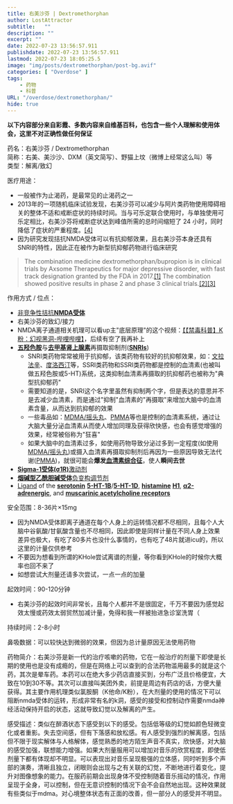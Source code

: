 ```yaml
---
title: 右美沙芬 | Dextromethorphan
author: LostAttractor
subtitle:   ""
description: ""
excerpt: ""
date: 2022-07-23 13:56:57.911
publishdate: 2022-07-23 13:56:57.911
lastmod: 2022-07-23 18:05:25.5
image: "img/posts/dextromethorphan/post-bg.avif"
categories: [ "Overdose" ]
tags:
    - 药物
    - 科普
URL: "/overdose/dextromethorphan/"
hide: true
---
```


**以下内容部分来自彩霞、多数内容来自维基百科，也包含一些个人理解和使用体会，这里不对正确性做任何保证**

药名：右美沙芬 / Dextromethorphan  
简称：右美、美沙沙、DXM（英文简写）、野猫上坟（微博上经常这么叫）等  
类型：解离/致幻

医疗用途：
 - 一般被作为止渴药，是最常见的止渴药之一
 - 2013年的一项随机临床试验发现，右美沙芬可以减少与阿片类药物使用障碍相关的整体不适和戒断症状的持续时间。当与可乐定联合使用时，与单独使用可乐定相比，右美沙芬将戒断症状达到峰值所需的总时间缩短了 24 小时，同时降低了症状的严重程度。[[4]](https://www.ncbi.nlm.nih.gov/pmc/articles/PMC3706070)
 - 因为研究发现拮抗NMDA受体可以有抗抑郁效果，且右美沙芬本身还具有SNRI的特性，因此正在被作为新型抗抑郁药物进行临床研究  
 >  The combination medicine dextromethorphan/bupropion is in clinical trials by Axsome Therapeutics for major depressive disorder, with fast track designation granted by the FDA in 2017.[[1]](www.globenewswire.com/news-release/2017/02/14/916854/0/en/Axsome-Therapeutics-Receives-FDA-Fast-Track-Designation-for-AXS-05-for-Treatment-Resistant-Depression.html) The combination showed positive results in phase 2 and phase 3 clinical trials.[[2]](https://www.mdedge.com/psychiatry/article/212142/depression/dextromethorphan/bupropion-combo-remarkably-fast-acting)[[3]](https://axsometherapeuticsinc.gcs-web.com/news-releases/news-release-details/axsome-therapeutics-announces-axs-05-achieves-primary-endpoint-1)


作用方式 / 位点：
 - [非竞争性拮抗](https://en.wikipedia.org/wiki/Uncompetitive_inhibition)[**NMDA受体**](https://en.wikipedia.org/wiki/NMDA_receptor)
  - 右美沙芬的致幻/接力
  - NMDA离子通道相关机理可以看up主"底层原理"的这个视频：[【【禁毒科普】K粉：幻视黑洞-哔哩哔哩】](https://b23.tv/vebXrYA)，后续有空了我再补上
 - [**五羟色胺**](https://en.wikipedia.org/wiki/Serotonin)与[**去甲基肾上腺素**](https://en.wikipedia.org/wiki/Norepinephrine_transporter)再摄取抑制剂([**SNRIs**](https://en.wikipedia.org/wiki/Serotonin%E2%80%93norepinephrine_reuptake_inhibitor))
   - SNRI类药物常常被用于抗抑郁，该类药物有较好的抗抑郁效果，如：[文拉法辛](https://zh.wikipedia.org/wiki/%E6%96%87%E6%8B%89%E6%B3%95%E8%BE%9B)、[度洛西汀](https://zh.wikipedia.org/wiki/%E5%BA%A6%E6%B4%9B%E8%A5%BF%E6%B1%80)等，SSRI类药物和SSRI类药物都是控制的血清素(也被叫做五羟色胺或5-HT)系统，这类抑制血清素再摄取的抗抑郁药也被称为"典型抗抑郁药"
   - 需要知道的是，SNRI这个名字里虽然有抑制两个字，但是表达的意思并不是去减少血清素，而是通过"抑制"血清素的"再摄取"来增加大脑中的血清素含量，从而达到抗抑郁的效果
   - 一些毒品如：[MDMA/摇头丸](https://en.wikipedia.org/wiki/MDMA)、[PMMA](https://en.wikipedia.org/wiki/Para-Methoxy-N-methylamphetamine)等也是控制的血清素系统，通过让大脑大量分泌血清素从而使人增加同理及获得欣快感，也会有感觉增强的效果，经常被俗称为"狂喜"
   - 如果大脑中的血清素过多，如使用药物导致分泌过多到一定程度(如使用[MDMA/摇头丸](https://en.wikipedia.org/wiki/MDMA))或摄入血清素再摄取抑制剂后再因为一些原因导致无法代谢([PMMA](https://en.wikipedia.org/wiki/Para-Methoxy-N-methylamphetamine))，就很可能会**爆发[血清素综合征](https://zh.wikipedia.org/wiki/%E8%A1%80%E6%B8%85%E7%B4%A0%E7%BB%BC%E5%90%88%E7%97%87)**，使人**瞬间去世**
 - [**Sigma-1受体(σ1R)**](https://en.wikipedia.org/wiki/Sigma-1_receptor)[激动剂](https://en.wikipedia.org/wiki/Agonist)
 - [**烟碱型乙酰胆碱受体**](https://en.wikipedia.org/wiki/Nicotinic_acetylcholine_receptor)[负变构调节剂](https://en.wikipedia.org/wiki/Allosteric_modulator)
 - [Ligand](https://en.wikipedia.org/wiki/Ligand_(biochemistry)) of the [**serotonin**](https://en.wikipedia.org/wiki/Serotonin) [**5-HT-1B**](https://en.wikipedia.org/wiki/5-HT1B_receptor)/[**5-HT-1D**](https://en.wikipedia.org/wiki/5-HT1D_receptor), [**histamine**](https://en.wikipedia.org/wiki/Histamine) [**H1**](https://en.wikipedia.org/wiki/H1_receptor), [**α2-adrenergic**](https://en.wikipedia.org/wiki/Alpha-2_adrenergic_receptor), and [**muscarinic acetylcholine receptors**](https://en.wikipedia.org/wiki/Muscarinic_acetylcholine_receptor)

安全范围：8-36片×15mg
 - 因为NMDA受体即离子通道在每个人身上的运转情况都不尽相同，且每个人大脑中谷氨酸/甘氨酸含量也不尽相同，因此即使是同样计量在不同人身上效果差异也极大，有吃了80多片也没什么事情的，也有吃了48片就进icu的，所以这里的计量仅供参考
 - 不要因为想看到所谓的KHole尝试离谱的剂量，等你看到KHole的时候你大概率也回不来了
 - 如想尝试大剂量还请多次尝试，一点一点的加量

起效时间：90-120分钟
 - 右美沙芬的起效时间非常长，且每个人都并不是很固定，千万不要因为感觉起效太慢或药效太弱贸然加减计量，免得和我一样被抬进急诊室洗胃（

持续时间：2-8小时

鼻吸数据：可以较快达到微弱的效果，但因为总计量原因无法使用药物

药物简介：右美沙芬是新一代的治疗咳嗽的药物，它在一般治疗的剂量下即使是长期的使用也是没有成瘾的，但是在网络上可以查到的合法药物滥用最多的就是这个药，其次是晕车药。本药可以在绝大多少药店直接买到，分布广泛且价格便宜，大致在10到30不等。其次可以直接叫美团外卖，前提是周边有药店的话，方便大量获得。其主要作用机理类似氯胺酮（K他命/K粉），在大剂量的使用的情况下可以阻断nmda受体的运转，形成非常有名的k洞，感受的接受和控制动作需要nmda神经活动保持开启的状态，这就导致幻觉以及解离的产生。

感受描述：类似在醉酒状态下感受到以下的感受。包括低等级的幻觉如颜色轻微变化或者重影。失去空间感，但有下落感和放松感。有人感受到强烈的解离感，包括但不限于现实解体与人格解体，感觉熟悉的地方陌生声音不真实，欣快感，对大脑的感受加强，联想能力增强。如果大剂量服用可以增加对音乐的欣赏程度，即使低剂量下都有体现却不明显。可以表现出对音乐呈现极强的立体感，同时听到多个声部的演奏，清晰且独立，闭眼则会出现与之有关联的幻觉，不断地进行着变化，提升对图像想象的能力。在服药前期会出现身体不受控制随着音乐摇动的情况，作用呈现于全身，可以控制，但在无意识控制的情况下会不会自然地出现。这种效果就有些类似于mdma。对心境整体状态有正面的改善，但一部分人的感受并不明显。
